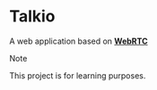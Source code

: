 # Talkio

A web application based on **[WebRTC](https://en.wikipedia.org/wiki/WebRTC)**

> [!NOTE]
> This project is for learning purposes.
